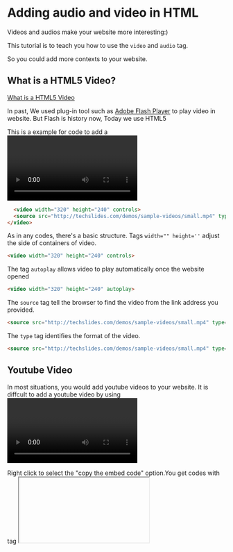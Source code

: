 # Adding audio and video in HTML

 Videos and audios make your website more interesting:)

 This tutorial is to teach you how to use the `video` and `audio` tag.
 
 So you could add more contexts to your website.

## What is a HTML5 Video?

<a href="https://en.wikipedia.org/wiki/HTML5_video">What is a HTML5 Video</a>

In past, We used plug-in tool such as <a href="https://en.wikipedia.org/wiki/Adobe_Flash_Player">Adobe Flash Player</a> to play video in website.
But Flash is history now,
Today we use HTML5 <audio> and <video> element to embed a video in a web page.
 
This is a example for code to add a <video> or <audio> in HTML.

``` html
  <video width="320" height="240" controls>
  <source src="http://techslides.com/demos/sample-videos/small.mp4" type="video/mp4">
</video> 
```

As in any codes, there's a basic structure. Tags `width="" height=''`  adjust the side of containers of video.

``` html
<video width="320" height="240" controls>
```

The tag `autoplay` allows video to play automatically once the website opened

``` html
<video width="320" height="240" autoplay>
```

The `source` tag tell the browser to find the video from the link address you provided. 

``` html
<source src="http://techslides.com/demos/sample-videos/small.mp4" type="video/mp4">>
```
The `type` tag identifies the format of the video. 

``` html
<source src="http://techslides.com/demos/sample-videos/small.mp4" type="video/mp4">
```



## Youtube Video

In most situations, you would add youtube videos to your website. It is diffcult to add a youtube video by using <video> code.There is more simple way to add a youtube video.
 
Right click to select the "copy the embed code" option.You get codes with tag <iframe>. The <iframe> tag is used to embed another document within the current HTML document.

``` html
<iframe width="854" height="480" src="https://www.youtube.com/embed/LSxElWwWVFE" frameborder="0" allowfullscreen></iframe>
```

